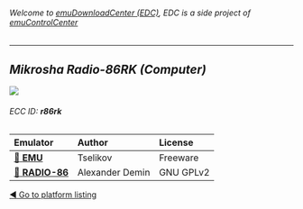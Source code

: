 ###### Welcome to [emuDownloadCenter (EDC)](https://github.com/PhoenixInteractiveNL/emuDownloadCenter/wiki/), EDC is a side project of [emuControlCenter](https://github.com/PhoenixInteractiveNL/emuControlCenter/wiki/)
***
## _Mikrosha Radio-86RK (Computer)_
![](https://raw.githubusercontent.com/wiki/PhoenixInteractiveNL/emuDownloadCenter/images_platform/ecc_r86rk_teaser.png)
###### ECC ID: **r86rk**

| Emulator   | Author      | License     |
|:-----------|:------------|:------------|
| [:file_folder: **EMU**](https://github.com/PhoenixInteractiveNL/emuDownloadCenter/wiki/Emulator-emu#menu) | Tselikov | Freeware |
| [:file_folder: **RADIO-86**](https://github.com/PhoenixInteractiveNL/emuDownloadCenter/wiki/Emulator-radio86#menu) | Alexander Demin | GNU GPLv2 |

[:arrow_backward: Go to platform listing](https://github.com/PhoenixInteractiveNL/emuDownloadCenter/wiki/EDC-Platform-List)

